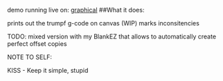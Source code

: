 demo running live on:
[graphical](https://osmiogrzesznik.github.io/HtmlTools/inconsistencyCheck.html)
##What it does:

prints out the trumpf g-code on canvas (WIP) marks inconsitencies

TODO: 
mixed version with my BlankEZ that allows to automatically create perfect offset copies

NOTE TO SELF:

KISS - Keep it simple, stupid

